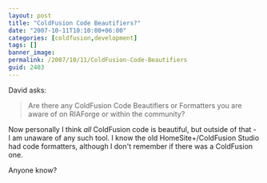 ```yaml
---
layout: post
title: "ColdFusion Code Beautifiers?"
date: "2007-10-11T10:10:00+06:00"
categories: [coldfusion,development]
tags: []
banner_image: 
permalink: /2007/10/11/ColdFusion-Code-Beautifiers
guid: 2403
---
```


David asks:

<blockquote>
Are there any ColdFusion Code Beautifiers or Formatters you are aware of on RIAForge or within the community?
</blockquote>

Now personally I think <i>all</i> ColdFusion code is beautiful, but outside of that - I am unaware of any such tool. I know the old HomeSite+/ColdFusion Studio had code formatters, although I don't remember if there was a ColdFusion one.

Anyone know?